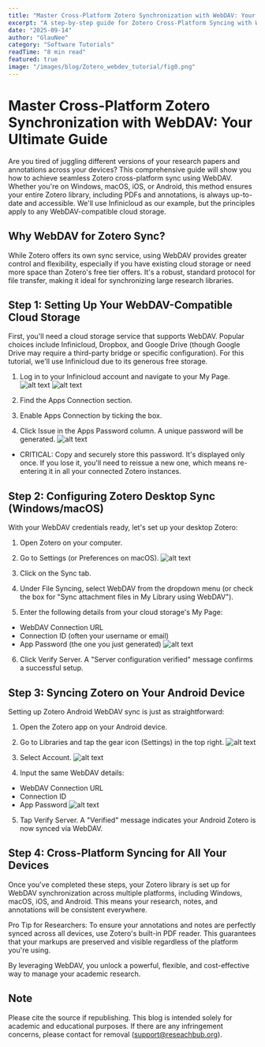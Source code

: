 ```yaml
---
title: "Master Cross-Platform Zotero Synchronization with WebDAV: Your Ultimate Guide"
excerpt: "A step-by-step guide for Zotero Cross-Platform Syncing with WebDAV"
date: "2025-09-14"
author: "GlauNee"
category: "Software Tutorials"
readTime: "8 min read"
featured: true
image: "/images/blog/Zotero_webdev_tutorial/fig0.png"
---
```

# Master Cross-Platform Zotero Synchronization with WebDAV: Your Ultimate Guide
Are you tired of juggling different versions of your research papers and annotations across your devices? This comprehensive guide will show you how to achieve seamless Zotero cross-platform sync using WebDAV. Whether you're on Windows, macOS, iOS, or Android, this method ensures your entire Zotero library, including PDFs and annotations, is always up-to-date and accessible. We'll use Infinicloud as our example, but the principles apply to any WebDAV-compatible cloud storage.

## Why WebDAV for Zotero Sync?
While Zotero offers its own sync service, using WebDAV provides greater control and flexibility, especially if you have existing cloud storage or need more space than Zotero's free tier offers. It's a robust, standard protocol for file transfer, making it ideal for synchronizing large research libraries.

## Step 1: Setting Up Your WebDAV-Compatible Cloud Storage
First, you'll need a cloud storage service that supports WebDAV. Popular choices include Infinicloud, Dropbox, and Google Drive (though Google Drive may require a third-party bridge or specific configuration). For this tutorial, we'll use Infinicloud due to its generous free storage.

1. Log in to your Infinicloud account and navigate to your My Page.
![alt text](/images/blog/Zotero_webdev_tutorial/fig1.png)
![alt text](/images/blog/Zotero_webdev_tutorial/fig2.png)

2. Find the Apps Connection section.

3. Enable Apps Connection by ticking the box.

4. Click Issue in the Apps Password column. A unique password will be generated.
![alt text](/images/blog/Zotero_webdev_tutorial/fig3.png)

- CRITICAL: Copy and securely store this password. It's displayed only once. If you lose it, you'll need to reissue a new one, which means re-entering it in all your connected Zotero instances.

## Step 2: Configuring Zotero Desktop Sync (Windows/macOS)
With your WebDAV credentials ready, let's set up your desktop Zotero:

1. Open Zotero on your computer.

2. Go to Settings (or Preferences on macOS).
![alt text](/images/blog/Zotero_webdev_tutorial/fig4.png)
3. Click on the Sync tab.

4. Under File Syncing, select WebDAV from the dropdown menu (or check the box for "Sync attachment files in My Library using WebDAV").

5. Enter the following details from your cloud storage's My Page:
- WebDAV Connection URL
- Connection ID (often your username or email)
- App Password (the one you just generated)
![alt text](/images/blog/Zotero_webdev_tutorial/fig5-1.png)

6. Click Verify Server. A "Server configuration verified" message confirms a successful setup.

## Step 3: Syncing Zotero on Your Android Device
Setting up Zotero Android WebDAV sync is just as straightforward:

1. Open the Zotero app on your Android device.

2. Go to Libraries and tap the gear icon (Settings) in the top right.
![alt text](/images/blog/Zotero_webdev_tutorial/fig6.jpeg)

3. Select Account.
![alt text](/images/blog/Zotero_webdev_tutorial/fig7.jpeg)

4. Input the same WebDAV details:
- WebDAV Connection URL
- Connection ID
- App Password
![alt text](/images/blog/Zotero_webdev_tutorial/fig8.jpeg)

5. Tap Verify Server. A "Verified" message indicates your Android Zotero is now synced via WebDAV.

## Step 4: Cross-Platform Syncing for All Your Devices
Once you've completed these steps, your Zotero library is set up for WebDAV synchronization across multiple platforms, including Windows, macOS, iOS, and Android. This means your research, notes, and annotations will be consistent everywhere.

Pro Tip for Researchers: To ensure your annotations and notes are perfectly synced across all devices, use Zotero's built-in PDF reader. This guarantees that your markups are preserved and visible regardless of the platform you're using.

By leveraging WebDAV, you unlock a powerful, flexible, and cost-effective way to manage your academic research.

## Note
Please cite the source if republishing. This blog is intended solely for academic and educational purposes. If there are any infringement concerns, please contact for removal (support@reseachbub.org).